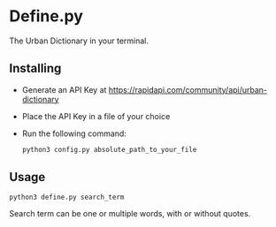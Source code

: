 Define.py
=========
The Urban Dictionary in your terminal.

Installing
----------

- Generate an API Key at https://rapidapi.com/community/api/urban-dictionary
- Place the API Key in a file of your choice
- Run the following command:



    ```sh
    python3 config.py absolute_path_to_your_file
    ```

Usage
-----

    python3 define.py search_term
    
Search term can be one or multiple words, with or without quotes.
